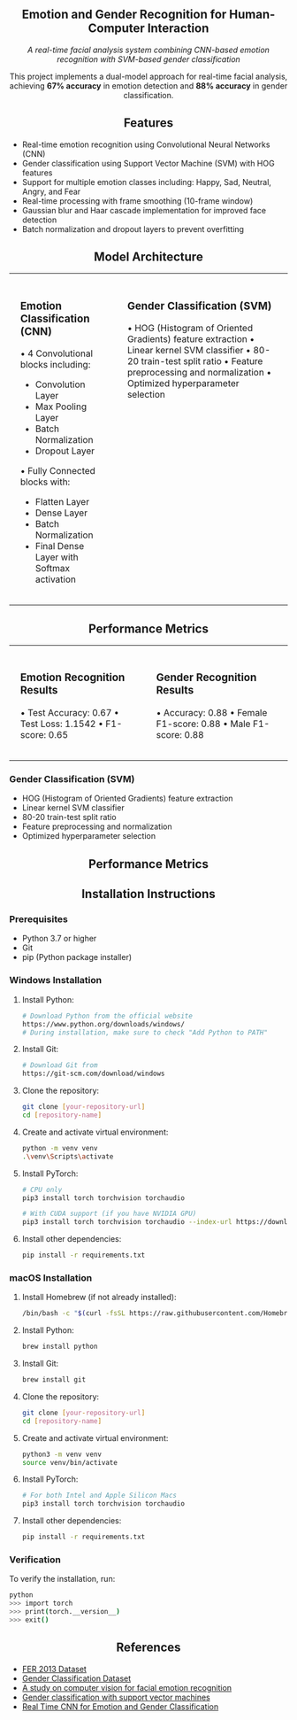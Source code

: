 <h2 align="center">Emotion and Gender Recognition for Human-Computer Interaction</h2>

<p align="center"><i>A real-time facial analysis system combining CNN-based emotion recognition with SVM-based gender classification</i></p>

<div align="center">This project implements a dual-model approach for real-time facial analysis, achieving <b>67% accuracy</b> in emotion detection and <b>88% accuracy</b> in gender classification.</div>

<h2 align="center">Features</h2>

- Real-time emotion recognition using Convolutional Neural Networks (CNN)
- Gender classification using Support Vector Machine (SVM) with HOG features
- Support for multiple emotion classes including: Happy, Sad, Neutral, Angry, and Fear
- Real-time processing with frame smoothing (10-frame window)
- Gaussian blur and Haar cascade implementation for improved face detection
- Batch normalization and dropout layers to prevent overfitting

<h2 align="center">Model Architecture</h2>

<table align="center" style="margin: 0 auto; border-collapse: collapse;">
<tr>
<td align="left" style="padding: 20px; vertical-align: top;">
<h3>Emotion Classification (CNN)</h3>

• 4 Convolutional blocks including:
  - Convolution Layer
  - Max Pooling Layer
  - Batch Normalization
  - Dropout Layer

• Fully Connected blocks with:
  - Flatten Layer
  - Dense Layer
  - Batch Normalization
  - Final Dense Layer with Softmax activation
</td>
<td align="left" style="padding: 20px; vertical-align: top;">
<h3>Gender Classification (SVM)</h3>

• HOG (Histogram of Oriented Gradients) feature extraction
• Linear kernel SVM classifier
• 80-20 train-test split ratio
• Feature preprocessing and normalization
• Optimized hyperparameter selection
</td>
</tr>
</table>

<h2 align="center">Performance Metrics</h2>

<table align="center" style="margin: 0 auto; border-collapse: collapse;">
<tr>
<td align="left" style="padding: 20px; vertical-align: top;">
<h3>Emotion Recognition Results</h3>

• Test Accuracy: 0.67
• Test Loss: 1.1542
• F1-score: 0.65
</td>
<td align="left" style="padding: 20px; vertical-align: top;">
<h3>Gender Recognition Results</h3>

• Accuracy: 0.88
• Female F1-score: 0.88
• Male F1-score: 0.88
</td>
</tr>
</table>

</td>
<td width="50%">

### Gender Classification (SVM)
- HOG (Histogram of Oriented Gradients) feature extraction
- Linear kernel SVM classifier
- 80-20 train-test split ratio
- Feature preprocessing and normalization
- Optimized hyperparameter selection

</td>
</tr>
</table>

<h2 align="center">Performance Metrics</h2>

<h2 align="center">Installation Instructions</h2>

### Prerequisites
- Python 3.7 or higher
- Git
- pip (Python package installer)

### Windows Installation

1. Install Python:
   ```bash
   # Download Python from the official website
   https://www.python.org/downloads/windows/
   # During installation, make sure to check "Add Python to PATH"
   ```

2. Install Git:
   ```bash
   # Download Git from
   https://git-scm.com/download/windows
   ```

3. Clone the repository:
   ```bash
   git clone [your-repository-url]
   cd [repository-name]
   ```

4. Create and activate virtual environment:
   ```bash
   python -m venv venv
   .\venv\Scripts\activate
   ```

5. Install PyTorch:
   ```bash
   # CPU only
   pip3 install torch torchvision torchaudio
   
   # With CUDA support (if you have NVIDIA GPU)
   pip3 install torch torchvision torchaudio --index-url https://download.pytorch.org/whl/cu118
   ```

6. Install other dependencies:
   ```bash
   pip install -r requirements.txt
   ```

### macOS Installation

1. Install Homebrew (if not already installed):
   ```bash
   /bin/bash -c "$(curl -fsSL https://raw.githubusercontent.com/Homebrew/install/master/install.sh)"
   ```

2. Install Python:
   ```bash
   brew install python
   ```

3. Install Git:
   ```bash
   brew install git
   ```

4. Clone the repository:
   ```bash
   git clone [your-repository-url]
   cd [repository-name]
   ```

5. Create and activate virtual environment:
   ```bash
   python3 -m venv venv
   source venv/bin/activate
   ```

6. Install PyTorch:
   ```bash
   # For both Intel and Apple Silicon Macs
   pip3 install torch torchvision torchaudio
   ```

7. Install other dependencies:
   ```bash
   pip install -r requirements.txt
   ```

### Verification
To verify the installation, run:
```bash
python
>>> import torch
>>> print(torch.__version__)
>>> exit()
```

<h2 align="center">References</h2>

- [FER 2013 Dataset](https://www.kaggle.com/datasets/msambare/fer2013/data)
- [Gender Classification Dataset](https://www.kaggle.com/datasets/yasserhessein/gender-dataset)
- [A study on computer vision for facial emotion recognition](https://www.nature.com/articles/s41598-023-35446-4.pdf)
- [Gender classification with support vector machines](https://ieeexplore.ieee.org/document/840651)
- [Real Time CNN for Emotion and Gender Classification](https://github.com/oarriaga/face_classification/blob/master/report.pdf)
